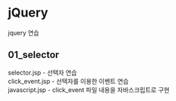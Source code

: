 # jQuery  
jquery 연습  
  
## 01_selector
  selector.jsp - 선택자 연습  
  click_event.jsp - 선택자를 이용한 이벤트 연습  
  javascript.jsp - click_event 파일 내용을 자바스크립트로 구현  
